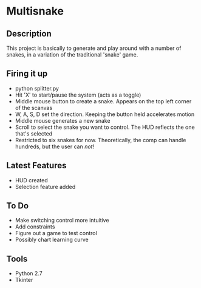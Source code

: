 Multisnake
==========

Description
-----------

This project is basically to generate and play around with a number
of snakes, in a variation of the traditional 'snake' game.

Firing it up
------------
* python splitter.py
* Hit 'X' to start/pause the system (acts as a toggle)
* Middle mouse button to create a snake. Appears on the top left corner of the scanvas
* W, A, S, D set the direction. Keeping the button held accelerates motion
* Middle mouse generates a new snake
* Scroll to select the snake you want to control. The HUD reflects the one that's selected
* Restricted to six snakes for now. Theoretically, the comp can handle hundreds, but the user can _not_!

Latest Features
---------------
* HUD created
* Selection feature added

To Do
-----
* Make switching control more intuitive
* Add constraints
* Figure out a game to test control
* Possibly chart learning curve

Tools
------
* Python 2.7
* Tkinter

